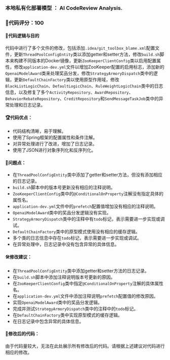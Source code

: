 ### 本地私有化部署模型 ： AI CodeReview Analysis.
### 🌟代码评分：100
#### 🌟代码逻辑与目的
代码中进行了多个文件的修改，包括添加`.idea/git_toolbox_blame.xml`配置文件，更新`ThreadPoolConfigEntity`类以添加getter和setter方法，修改`build.sh`脚本来构建不同版本的Docker镜像，更新`ZooKeeperClientConfig`类以启用配置属性，修改`application-dev.yml`文件以增加ZooKeeper配置的启用标志，添加新的`OpenaiModelAward`类来处理奖品分发，修改`StrategyArmoryDispatch`类中的逻辑，更新`DefaultChainFactory`类以使用原型作用域，修改`BlackListLogicChain`、`DefaultLogicChain`、`RuleWeightLogicChain`类中的日志信息，以及修复了多个`ActivityRepository`、`AwardRepository`、`BehaviorRebateRepository`、`CreditRepository`和`SendMessageTaskJob`类中的异常处理和日志记录。

#### 🏆代码优点：
- 代码结构清晰，易于理解。
- 使用了Spring框架的配置属性和条件注解。
- 对异常处理进行了改进，增加了日志记录。
- 使用了JSON进行对象序列化和反序列化。

#### 🚩问题点：
- 在`ThreadPoolConfigEntity`类中添加了getter和setter方法，但没有添加相应的日志记录。
- `build.sh`脚本中的版本号更新没有相应的注释说明。
- `ZooKeeperClientConfig`类中的`@ConditionalOnProperty`注解没有指定具体的属性名。
- `application-dev.yml`文件中的`prefetch`配置值增加没有相应的注释说明。
- `OpenaiModelAward`类中的奖品分发逻辑没有实现。
- `StrategyArmoryDispatch`类中的注释中有`todo`标记，表示需要进一步实现或调试。
- `DefaultChainFactory`类中的原型模式使用没有相应的缓存逻辑。
- 多个类的日志信息中存在`todo`标记，表示需要进一步实现或调试。
- 在异常处理中，日志记录中没有包含异常的具体信息。

#### 🛠修改建议：
- 在`ThreadPoolConfigEntity`类中添加getter和setter方法的日志记录。
- 在`build.sh`脚本中添加注释说明版本号更新的原因。
- 在`ZooKeeperClientConfig`类中指定`@ConditionalOnProperty`注解的具体属性名。
- 在`application-dev.yml`文件中添加注释说明`prefetch`配置值的修改原因。
- 实现`OpenaiModelAward`类中的奖品分发逻辑。
- 完成并测试`StrategyArmoryDispatch`类中的注释中的`todo`标记。
- 在`DefaultChainFactory`类中实现原型模式的缓存逻辑。
- 在日志记录中包含异常的具体信息。

#### 📝修改后的代码：
由于代码量较大，无法在此处展示所有修改后的代码。请根据上述建议对代码进行相应的修改。